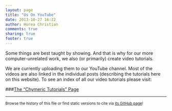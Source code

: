 ```yaml
---
layout: page
title: "Us On YouTube"
date: 2013-10-27 16:22
author: Horea Christian
comments: true
sharing: true
footer: true
---
```


Some things are best taught by showing.
And that is why for our more computer-unrelated work, we also (or primarily) create video tutorials.

We are currently uploading them to our YouTube channel. 
Most of the videos are also linked in the individual posts (describing the tutorials here on this website).
To see an index of all our video tutorials please visit:

###[The “Chymeric Tutorials” Page](http://www.youtube.com/chymerictutorials)   

---
<sup>Browse the history of this file *or* find static versions to cite via [its GitHub page](https://github.com/TheChymera/chymeric_tutorials/blob/master/source/on_youtube/index.markdown)!</sup>
